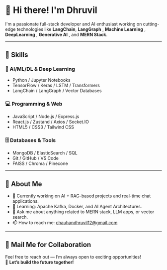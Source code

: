 # 👋 Hi there! I'm Dhruvil

I'm a passionate full-stack developer and AI enthusiast working on cutting-edge technologies like **LangChain**, **LangGraph** , **Machine Learning** , **DeepLearning** , **Generative AI** , and **MERN Stack**.

---

## 🚀 Skills

### 🧠 AI/ML/DL & Deep Learning
- Python / Jupyter Notebooks
- TensorFlow / Keras / LSTM / Transformers
- LangChain / LangGraph / Vector Databases

### 💻 Programming & Web
- JavaScript / Node.js / Express.js
- React.js / Zustand / Axios / Socket.IO
- HTML5 / CSS3 / Tailwind CSS

### 🗄️ Databases & Tools
- MongoDB / ElasticSearch / SQL 
- Git / GitHub / VS Code
- FAISS / Chroma / Pinecone

---

## 🧠 About Me

- 🔭 Currently working on AI + RAG-based projects and real-time chat applications.
- 🌱 Learning: Apache Kafka, Docker, and AI Agent Architectures.
- 💬 Ask me about anything related to MERN stack, LLM apps, or vector search.
- 📫 How to reach me: chauhandhruvil12@gmail.com

---
## 📩 Mail Me for Collaboration

Feel free to reach out — I’m always open to exciting opportunities!  
🚀 **Let’s build the future together!**
